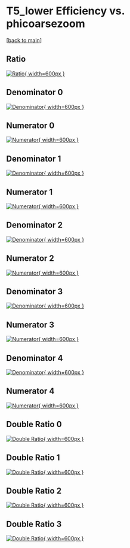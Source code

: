 # T5_lower Efficiency vs. phicoarsezoom

[[back to main](./)]



## Ratio

[![Ratio](../mtv/var/T5_lower_base_13_1_eff_phicoarsezoom.png){ width=600px }](../mtv/var/T5_lower_base_13_1_eff_phicoarsezoom.pdf)

## Denominator 0

[![Denominator](../mtv/den/T5_lower_base_13_1_eff_phicoarsezoom_den0.png){ width=600px }](../mtv/den/T5_lower_base_13_1_eff_phicoarsezoom_den0.pdf)

## Numerator 0

[![Numerator](../mtv/num/T5_lower_base_13_1_eff_phicoarsezoom_num0.png){ width=600px }](../mtv/num/T5_lower_base_13_1_eff_phicoarsezoom_num0.pdf)

## Denominator 1

[![Denominator](../mtv/den/T5_lower_base_13_1_eff_phicoarsezoom_den1.png){ width=600px }](../mtv/den/T5_lower_base_13_1_eff_phicoarsezoom_den1.pdf)

## Numerator 1

[![Numerator](../mtv/num/T5_lower_base_13_1_eff_phicoarsezoom_num1.png){ width=600px }](../mtv/num/T5_lower_base_13_1_eff_phicoarsezoom_num1.pdf)

## Denominator 2

[![Denominator](../mtv/den/T5_lower_base_13_1_eff_phicoarsezoom_den2.png){ width=600px }](../mtv/den/T5_lower_base_13_1_eff_phicoarsezoom_den2.pdf)

## Numerator 2

[![Numerator](../mtv/num/T5_lower_base_13_1_eff_phicoarsezoom_num2.png){ width=600px }](../mtv/num/T5_lower_base_13_1_eff_phicoarsezoom_num2.pdf)

## Denominator 3

[![Denominator](../mtv/den/T5_lower_base_13_1_eff_phicoarsezoom_den3.png){ width=600px }](../mtv/den/T5_lower_base_13_1_eff_phicoarsezoom_den3.pdf)

## Numerator 3

[![Numerator](../mtv/num/T5_lower_base_13_1_eff_phicoarsezoom_num3.png){ width=600px }](../mtv/num/T5_lower_base_13_1_eff_phicoarsezoom_num3.pdf)

## Denominator 4

[![Denominator](../mtv/den/T5_lower_base_13_1_eff_phicoarsezoom_den4.png){ width=600px }](../mtv/den/T5_lower_base_13_1_eff_phicoarsezoom_den4.pdf)

## Numerator 4

[![Numerator](../mtv/num/T5_lower_base_13_1_eff_phicoarsezoom_num4.png){ width=600px }](../mtv/num/T5_lower_base_13_1_eff_phicoarsezoom_num4.pdf)

## Double Ratio 0

[![Double Ratio](../mtv/ratio/T5_lower_base_13_1_eff_phicoarsezoom_ratio0.png){ width=600px }](../mtv/ratio/T5_lower_base_13_1_eff_phicoarsezoom_ratio0.pdf)

## Double Ratio 1

[![Double Ratio](../mtv/ratio/T5_lower_base_13_1_eff_phicoarsezoom_ratio1.png){ width=600px }](../mtv/ratio/T5_lower_base_13_1_eff_phicoarsezoom_ratio1.pdf)

## Double Ratio 2

[![Double Ratio](../mtv/ratio/T5_lower_base_13_1_eff_phicoarsezoom_ratio2.png){ width=600px }](../mtv/ratio/T5_lower_base_13_1_eff_phicoarsezoom_ratio2.pdf)

## Double Ratio 3

[![Double Ratio](../mtv/ratio/T5_lower_base_13_1_eff_phicoarsezoom_ratio3.png){ width=600px }](../mtv/ratio/T5_lower_base_13_1_eff_phicoarsezoom_ratio3.pdf)


